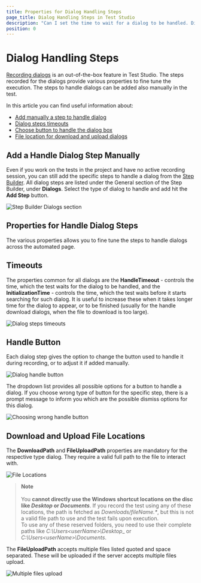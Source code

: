 ```yaml
---
title: Properties for Dialog Handling Steps
page_title: Dialog Handling Steps in Test Studio
description: "Can I set the time to wait for a dialog to be handled. Dialog handling Timeouts and properties. Add a handle dialog step manually."
position: 0
---
```

# Dialog Handling Steps

<a href="/automated-tests/recording/recording-dialogs" target="_blank">Recording dialogs</a> is an out-of-the-box feature in Test Studio. The steps recorded for the dialogs provide various properties to fine tune the execution. The steps to handle dialogs can be added also manually in the test.

In this article you can find useful information about:

- [Add manually a step to handle dialog](#add-a-handle-dialog-step-manually)
- [Dialog steps timeouts](#timeouts)
- [Choose button to handle the dialog box](#handle-button)
- [File location for download and upload dialogs](#download-and-upload-file-locations)

## Add a Handle Dialog Step Manually

Even if you work on the tests in the project and have no active recording session, you can still add the specific steps to handle a dialog from the <a href="/features/custom-steps/overview#add-a-general-step-from-the-step-builder" target="_blank">Step Builder</a>. All dialog steps are listed under the General section of the Step Builder, under __Dialogs__. Select the type of dialog to handle and add hit the __Add Step__ button.

![Step Builder Dialogs section][1]

## Properties for Handle Dialog Steps

The various properties allows you to fine tune the steps to handle dialogs across the automated page.

## Timeouts

The properties common for all dialogs are the __HandleTimeout__ - controls the time, which the test waits for the dialog to be handled, and the __InitializationTime__ - controls the time, which the test waits before it starts searching for such dialog. It is useful to increase these when it takes longer time for the dialog to appear, or to be finished (usually for the handle download dialogs, when the file to download is too large).

![Dialog steps timeouts][2]

## Handle Button

Each dialog step gives the option to change the button used to handle it during recording, or to adjust it if added manually.

![Dialog handle button][3]

The dropdown list provides all possible options for a button to handle a dialog. If you choose wrong type of button for the specific step, there is a prompt message to inform you which are the possible dismiss options for this dialog.

![Choosing wrong handle button][4]

## Download and Upload File Locations

The __DownloadPath__ and __FileUploadPath__ properties are mandatory for the respective type dialog. They require a valid full path to the file to interact with.

![File Locations][5]

> __Note__
><br>
><br>
> You __cannot directly use the Windows shortcut locations on the disc like _Desktop_ or _Documents___. If you record the test using any of these locations, the path is fetched as _Downloads/fileName.*_, but this is not a valid file path to use and the test fails upon execution.
><br>
> To use any of these reserved folders, you need to use their complete paths like _C:\Users\<userName>\Desktop__ or _C:\Users\<userName>\Documents_.

The __FileUploadPath__ accepts multiple files listed quoted and space separated. These will be uploaded if the server accepts multiple files upload.

![Multiple files upload][6]

[1]: /img/features/dialogs-and-popups/dialogs/dialog-step-builder.png
[2]: /img/features/dialogs-and-popups/dialogs/timeouts-extended-menu.png
[3]: /img/features/dialogs-and-popups/dialogs/handle-button.png
[4]: /img/features/dialogs-and-popups/dialogs/button-warning.png
[5]: /img/features/dialogs-and-popups/dialogs/download-path.png
[6]: /img/features/dialogs-and-popups/dialogs/file-upload-extended-menu.png